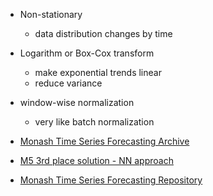 
- Non-stationary
  - data distribution changes by time


- Logarithm or Box-Cox transform
  - make exponential trends linear
  - reduce variance

- window-wise normalization
  - very like batch normalization

- [Monash Time Series Forecasting Archive](https://arxiv.org/abs/2105.06643)
- [M5 3rd place solution - NN approach](https://www.kaggle.com/c/m5-forecasting-accuracy/discussion/164374)
- [Monash Time Series Forecasting Repository](https://forecastingdata.org/)